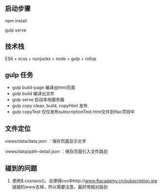 ## 启动步骤
npm install

gulp serve

## 技术栈
ES6 + scss + nunjucks + node + gulp + rollup

## gulp 任务
- gulp build-page 编译出html页面
- gulp build  编译出文件
- gulp serve  启动本地服务器
- gulp copy   clean, build, copyHtml  发布
- gulp copyTest  仅仅发布subscriptionTest.html文件到ftac项目中

## 文件定位
views/data/data.json ：保存页面显示文字

views/data/path-detail.json ：保存页面引入文件路劲


## 碰到的问题
1. 使用$.cssnano()，会使得css中http://www.ftacademy.cn/subscription.jpg 链接的www去掉，所以需要注意，最好用相对路劲
